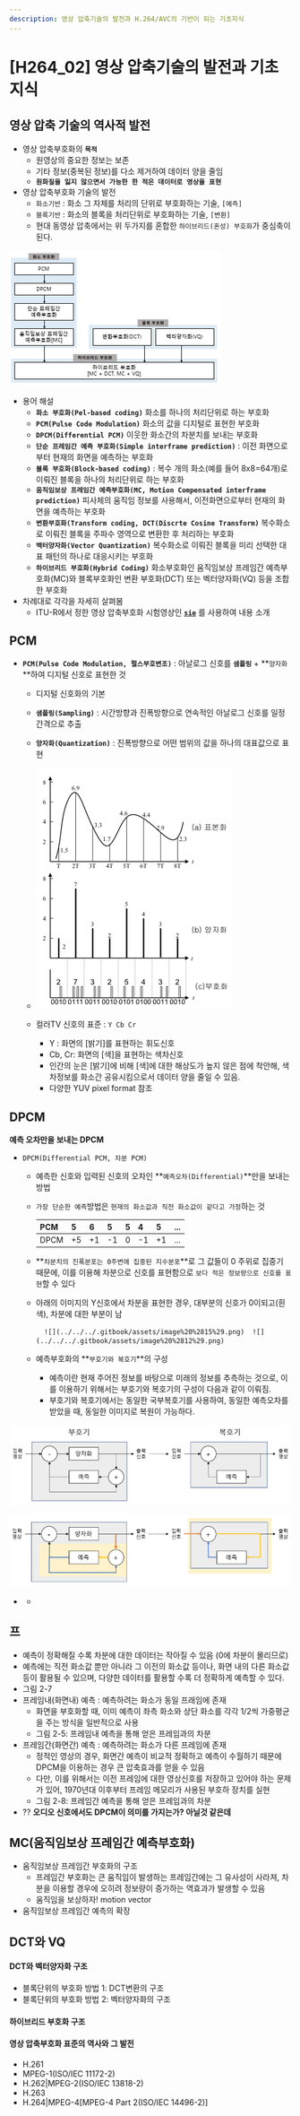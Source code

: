 ```yaml
---
description: 영상 압축기술의 발전과 H.264/AVC의 기반이 되는 기초지식
---
```


# \[H264\_02\] 영상 압축기술의 발전과 기초지식

## 영상 압축 기술의 역사적 발전

* 영상 압축부호화의 **`목적`**
  * 원영상의 중요한 정보는 보존
  * 기타 정보\(중복된 정보\)를 다소 제거하여 데이터 양을 줄임
  * **`원화질을 잃지 않으면서 가능한 한 적은 데이터로 영상을 표현`**
* 영상 압축부호화 기술의 발전
  * `화소기반` : 화소 그 자체를 처리의 단위로 부호화하는 기술, `[예측]`
  * `블록기반` : 화소의 블록을 처리단위로 부호화하는 기술, `[변환]`
  * 현대 동영상 압축에서는 위 두가지를 혼합한 `하이브리드(혼성) 부호화`가 중심축이 된다.

![](../../../.gitbook/assets/image%20%2819%29.png)

* 용어 해설
  * **`화소 부호화(Pel-based coding)`** 화소를 하나의 처리단위로 하는 부호화
  * **`PCM(Pulse Code Modulation)`**  화소의 값을 디지털로 표현한 부호화
  * **`DPCM(Differential PCM)`** 이웃한 화소간의 차분치를 보내는 부호화
  * **`단순 프레임간 예측 부호화(Simple interframe prediction)`** : 이전 화면으로부터 현재의 화면을 예측하는 부호화
  * **`블록 부호화(Block-based coding)`** : 복수 개의 화소\(예를 들어 8x8=64개\)로 이뤄진 블록을 하나의 처리단위로 하는 부호화
  * **`움직임보상 프레임간 예측부호화(MC, Motion Compensated interframe prediction)`** 피사체의 움직임 정보를 사용해서, 이전화면으로부터 현재의 화면을 예측하는 부호화
  * **`변환부호화(Transform coding, DCT(Discrte Cosine Transform)`**  복수화소로 이뤄진 블록을 주파수 영역으로 변환한 후 처리하는 부호화
  * **`백터양자화(Vector Quantization)`** 복수화소로 이뤄진 블록을 미리 선택한 대표 패턴의 하나로 대응시키는 부호화
  * **`하이브리드 부호화(Hybrid Coding)`** 화소부호화인 움직임보상 프레임간 예측부호화\(MC\)와 블록부호화인 변환 부호화\(DCT\) 또는 벡터양자화\(VQ\) 등을 조합한 부호화
* 차례대로 각각을 자세히 살펴봄
  * ITU-R에서 정한 영상 압축부호화 시험영상인   [**`sie`**](https://www.youtube.com/watch?v=7_54nJ8z0kY) 를 사용하여 내용 소개

## PCM

* **`PCM(Pulse Code Modulation, 펄스부호변조)`** : 아날로그 신호를 **`샘플링`** + **`양자화`**하여 디지털 신호로 표현한 것

  * 디지털 신호화의 기본
  * **`샘플링(Sampling)`** : 시간방향과 진폭방향으로 연속적인 아날로그 신호를 일정간격으로 추출
  * **`양자화(Quantization)`** : 진폭방향으로 어떤 범위의 값을 하나의 대표값으로 표현
  * ![](../../../.gitbook/assets/image%20%2817%29.png) 



  * 컬러TV 신호의 표준 : `Y Cb Cr`

    * Y : 화면의 \[밝기\]를 표현하는 휘도신호
    * Cb, Cr: 화면의 \[색\]을 표현하는 색차신호
    * 인간의 눈은 \[밝기\]에 비해 \[색\]에 대한 해상도가 높지 않은 점에 착안해, 색차정보를 화소간 공유시킴으로서 데이터 양을 줄일 수 있음.
    * 다양한 YUV pixel format 참조

## DPCM

**예측 오차만을 보내는 DPCM**

* `DPCM(Differential PCM, 차분 PCM)`

  * 예측한 신호와 입력된 신호의 오차인 **`예측오차(Differential)`**만을 보내는 방법
  * `가장 단순한 예측`방법은 `현재의 화소값과 직전 화소값이 같다고 가정`하는 것

    | PCM | 5 | 6 | 5 | 5 | 4 | 5 | ... |
    | :--- | :--- | :--- | :--- | :--- | :--- | :--- | :--- |
    | DPCM | +5 | +1 | -1 | 0 | -1 | +1 | ... |

  * **`차분치의 진폭분포는 0주변에 집중된 지수분포`**로 그 값들이 0 주위로 집중기 때문에, 이를 이용해 차분으로 신호를 표현함으로 `보다 적은 정보량으로 신호를 표현`할 수 있다
  * 아래의 이미지의 Y신호에서 차분을 표현한 경우, 대부분의 신호가 0이되고\(흰색\), 차분에 대한 부분이 남

          ![](../../../.gitbook/assets/image%20%2815%29.png)  ![](../../../.gitbook/assets/image%20%2812%29.png) 



  * 예측부호화의 **`부호기와 복호기`**의 구성
    * 예측이란 현재 주어진 정보를 바탕으로 미래의 정보를 추측하는 것으로, 이를 이용하기 위해서는 부호기와 복호기의 구성이 다음과 같이 이뤄짐.
    * 부호기와 복호기에서는 동일한 국부복호기를 사용하여, 동일한 예측오차를 받았을 때, 동일한 이미지로 복원이 가능하다.

![](../../../.gitbook/assets/image%20%2816%29.png)

![](../../../.gitbook/assets/image%20%2814%29.png)

* * 
## 프

* 예측이 정확해질 수록 차분에 대한 데이터는 작아질 수 있음 \(0에 차분이 몰리므로\)
* 예측에는 직전 화소값 뿐만 아니라 그 이전의 화소값 등이나, 화면 내의 다른 화소값 등이 활용될 수 있으며, 다양한 데이터를 활용할 수록 더 정확하게 예측할 수 있다.
*  그림 2-7
* 프레임내\(화면내\) 예측 : 예측하려는 화소가 동일 프래임에 존재
  * 화면을 부호화할 때, 이미 예측이 좌측 화소와 상단 화소를 각각 1/2씩 가중평균을 주는 방식을 일반적으로 사용
  *  그림 2-5: 프레임내 예측을 통해 얻은 프레임과의 차분
* 프레임간\(화면간\) 예측 : 예측하려는 화소가 다른 프레임에 존재
  * 정적인 영상의 경우, 화면간 예측이 비교적 정확하고 예측이 수월하기 때문에 DPCM을 이용하는 경우 큰 압축효과를 얻을 수 있음
  * 다만, 이를 위해서는 이전 프레임에 대한 영상신호를 저장하고 있어야 하는 문제가 있어, 1970년대 이후부터 프레임 메모리가 사용된 부호하 장치를 실현
  *  그림 2-8: 프레임간 예측을 통해 얻은 프레임과의 차분
* ?? **오디오 신호에서도 DPCM이 의미를 가지는가? 아닐것 같은데**



## MC\(움직임보상 프레임간 예측부호화\)

* 움직임보상 프레임간 부호화의 구조
  * 프레임간 부호화는 큰 움직임이 발생하는 프레임간에는 그 유사성이 사라져, 차분을 이용할 경우에 오히려 정보량이 증가하는 역효과가 발생할 수 있음
  * 움직임을 보상하자! motion vector
* 움직임보상 프레임간 예측의 확장

## DCT와 VQ

#### DCT와 벡터양자화 구조

* 블록단위의 부호화 방법 1: DCT변환의 구조
* 블록단위의 부호화 방법 2: 벡터양자화의 구조

#### 하이브리드 부호화 구조

#### 영상 압축부호화 표준의 역사와 그 발전

* H.261
* MPEG-1\(ISO/IEC 11172-2\)
* H.262\|MPEG-2\(ISO/IEC 13818-2\)
* H.263
* H.264\|MPEG-4\[MPEG-4 Part 2\(ISO/IEC 14496-2\)\]

